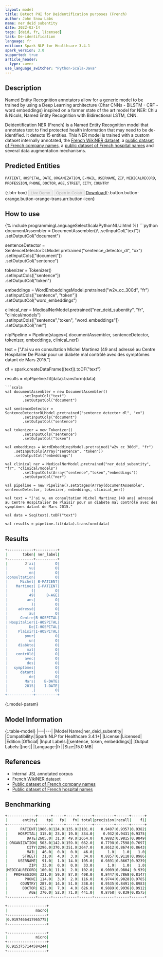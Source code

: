 ```yaml
---
layout: model
title: Detect PHI for Deidentification purposes (French)
author: John Snow Labs
name: ner_deid_subentity
date: 2022-02-14
tags: [deid, fr, licensed]
task: De-identification
language: fr
edition: Spark NLP for Healthcare 3.4.1
spark_version: 3.0
supported: true
article_header:
  type: cover
use_language_switcher: "Python-Scala-Java"
---
```


## Description

Named Entity Recognition annotators allow for a generic model to be trained by using a Deep Learning architecture (Char CNNs - BiLSTM - CRF - word embeddings) inspired on a former state of the art model for NER: Chiu & Nicols, Named Entity Recognition with Bidirectional LSTM, CNN.

Deidentification NER (French) is a Named Entity Recognition model that annotates text to find protected health information that may need to be de-identified. It detects 15 entities. This NER model is trained with a custom dataset internally annotated, the [French WikiNER dataset](https://metatext.io/datasets/wikiner), a [public dataset of French company names](https://www.data.gouv.fr/fr/datasets/entreprises-immatriculees-en-2017/), a [public dataset of French hospital names](https://salesdorado.com/fichiers-prospection/hopitaux/) and several data augmentation mechanisms.

## Predicted Entities

`PATIENT`, `HOSPITAL`, `DATE`, `ORGANIZATION`, `E-MAIL`, `USERNAME`, `ZIP`, `MEDICALRECORD`, `PROFESSION`, `PHONE`, `DOCTOR`, `AGE`, `STREET`, `CITY`, `COUNTRY`

{:.btn-box}
<button class="button button-orange" disabled>Live Demo</button>
<button class="button button-orange" disabled>Open in Colab</button>
[Download](https://s3.amazonaws.com/auxdata.johnsnowlabs.com/clinical/models/ner_deid_subentity_fr_3.4.1_3.0_1644838067533.zip){:.button.button-orange.button-orange-trans.arr.button-icon}

## How to use



<div class="tabs-box" markdown="1">
{% include programmingLanguageSelectScalaPythonNLU.html %}
```python
documentAssembler = DocumentAssembler()\
        .setInputCol("text")\
        .setOutputCol("document")
        
sentenceDetector = SentenceDetectorDLModel.pretrained("sentence_detector_dl", "xx")\
        .setInputCols(["document"])\
        .setOutputCol("sentence")

tokenizer = Tokenizer()\
        .setInputCols(["sentence"])\
        .setOutputCol("token")

embeddings = WordEmbeddingsModel.pretrained("w2v_cc_300d", "fr")\
	.setInputCols(["sentence", "token"])\
	.setOutputCol("word_embeddings")

clinical_ner = MedicalNerModel.pretrained("ner_deid_subentity", "fr", "clinical/models")\
        .setInputCols(["sentence","token", "word_embeddings"])\
        .setOutputCol("ner")

nlpPipeline = Pipeline(stages=[
        documentAssembler,
        sentenceDetector,
        tokenizer,
        embeddings,
        clinical_ner])

text = ["J'ai vu en consultation Michel Martinez (49 ans) adressé au Centre Hospitalier De Plaisir pour un diabète mal contrôlé avec des symptômes datant de Mars 2015."]

df = spark.createDataFrame([text]).toDF("text")

results = nlpPipeline.fit(data).transform(data)
```
```scala
val documentAssembler = new DocumentAssembler()
        .setInputCol("text")
        .setOutputCol("document")

val sentenceDetector = SentenceDetectorDLModel.pretrained("sentence_detector_dl", "xx")
        .setInputCols("document")
        .setOutputCol("sentence")

val tokenizer = new Tokenizer()
        .setInputCols("sentence")
        .setOutputCol("token")

val embeddings = WordEmbeddingsModel.pretrained("w2v_cc_300d", "fr")
    .setInputCols(Array("sentence", "token"))
    .setOutputCol("embeddings")

val clinical_ner = MedicalNerModel.pretrained("ner_deid_subentity", "fr", "clinical/models")
        .setInputCols(Array("sentence","token","embeddings"))
        .setOutputCol("ner")

val pipeline = new Pipeline().setStages(Array(documentAssembler, sentenceDetector, tokenizer, embeddings, clinical_ner))

val text = "J'ai vu en consultation Michel Martinez (49 ans) adressé au Centre Hospitalier De Plaisir pour un diabète mal contrôlé avec des symptômes datant de Mars 2015."

val data = Seq(text).toDF("text")

val results = pipeline.fit(data).transform(data)
```
</div>

## Results

```bash
+------------+----------+
|       token| ner_label|
+------------+----------+
|        J'ai|         O|
|          vu|         O|
|          en|         O|
|consultation|         O|
|      Michel| B-PATIENT|
|    Martinez| I-PATIENT|
|           (|         O|
|          49|     B-AGE|
|         ans|         O|
|           )|         O|
|     adressé|         O|
|          au|         O|
|      Centre|B-HOSPITAL|
| Hospitalier|I-HOSPITAL|
|          De|I-HOSPITAL|
|     Plaisir|I-HOSPITAL|
|        pour|         O|
|          un|         O|
|     diabète|         O|
|         mal|         O|
|    contrôlé|         O|
|        avec|         O|
|         des|         O|
|   symptômes|         O|
|      datant|         O|
|          de|         O|
|        Mars|    B-DATE|
|        2015|    I-DATE|
|           .|         O|
+------------+----------+
```

{:.model-param}
## Model Information

{:.table-model}
|---|---|
|Model Name:|ner_deid_subentity|
|Compatibility:|Spark NLP for Healthcare 3.4.1+|
|License:|Licensed|
|Edition:|Official|
|Input Labels:|[sentence, token, embeddings]|
|Output Labels:|[ner]|
|Language:|fr|
|Size:|15.0 MB|

## References

- Internal JSL annotated corpus
- [French WikiNER dataset](https://metatext.io/datasets/wikiner)
- [Public dataset of French company names](https://www.data.gouv.fr/fr/datasets/entreprises-immatriculees-en-2017/)
- [Public dataset of French hospital names](https://salesdorado.com/fichiers-prospection/hopitaux/)

## Benchmarking

```bash
+-------------+------+-----+-----+------+---------+------+------+
|       entity|    tp|   fp|   fn| total|precision|recall|    f1|
+-------------+------+-----+-----+------+---------+------+------+
|      PATIENT|1966.0|124.0|135.0|2101.0|   0.9407|0.9357|0.9382|
|     HOSPITAL| 315.0| 23.0| 19.0| 334.0|    0.932|0.9431|0.9375|
|         DATE|2605.0| 31.0| 49.0|2654.0|   0.9882|0.9815|0.9849|
| ORGANIZATION| 503.0|142.0|159.0| 662.0|   0.7798|0.7598|0.7697|
|         CITY|2296.0|370.0|351.0|2647.0|   0.8612|0.8674|0.8643|
|         MAIL|  46.0|  0.0|  0.0|  46.0|      1.0|   1.0|   1.0|
|       STREET|  31.0|  4.0|  3.0|  34.0|   0.8857|0.9118|0.8986|
|     USERNAME|  91.0|  1.0| 14.0| 105.0|   0.9891|0.8667|0.9239|
|          ZIP|  33.0|  0.0|  0.0|  33.0|      1.0|   1.0|   1.0|
|MEDICALRECORD| 100.0| 11.0|  2.0| 102.0|   0.9009|0.9804| 0.939|
|   PROFESSION| 321.0| 59.0| 87.0| 408.0|   0.8447|0.7868|0.8147|
|        PHONE| 114.0|  3.0|  2.0| 116.0|   0.9744|0.9828|0.9785|
|      COUNTRY| 287.0| 14.0| 51.0| 338.0|   0.9535|0.8491|0.8983|
|       DOCTOR| 622.0|  7.0|  4.0| 626.0|   0.9889|0.9936|0.9912|
|          AGE| 370.0| 52.0| 71.0| 441.0|   0.8768| 0.839|0.8575|
+-------------+------+-----+-----+------+---------+------+------+

+------------------+
|             macro|
+------------------+
|0.9197466417965775|
+------------------+

+------------------+
|             micro|
+------------------+
|0.9153757144584244|
+------------------+
```